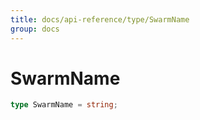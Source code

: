 ```yaml
---
title: docs/api-reference/type/SwarmName
group: docs
---
```


# SwarmName

```ts
type SwarmName = string;
```


